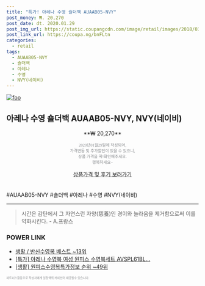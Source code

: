 ```yaml
--- 
title: "특가! 아레나 수영 숄더백 AUAAB05-NVY" 
post_money: ₩. 20,270 
post_date: dt. 2020.01.29 
post_img_url: https://static.coupangcdn.com/image/retail/images/2018/03/27/17/2/6f1a42e7-d1ff-4171-9adb-883999f33a8c.jpg 
post_link_url: https://coupa.ng/bnFLtn 
categories: 
  - retail 
tags: 
  - AUAAB05-NVY 
  - 숄더백 
  - 아레나 
  - 수영 
  - NVY(네이비) 
--- 
```

[![foo](https://static.coupangcdn.com/image/retail/images/2018/03/27/17/2/6f1a42e7-d1ff-4171-9adb-883999f33a8c.jpg)](https://coupa.ng/bnFLtn) 

## 아레나 수영 숄더백 AUAAB05-NVY, NVY(네이비) 
<p style="text-align: center;">**₩ 20,270**</p> 
<p style="text-align: center;"><span style="color: #898c8f; font-family: Georgia,Times,serif; font-size: 0.75em;">2020년01월29일에 작성되어, <br>가격변동 및 추가할인이 있을 수 있으니,<br> 상품 가격을 꼭!확인해주세요.<br>행복하세요~</span> 
</p>	 
<div markdown="0" style="text-align: center;"><a href="https://coupa.ng/bnFLtn" class="btn btn--success">상품가격 및 후기 보러가기</a></div> 
<br><br> 
  #AUAAB05-NVY #숄더백 #아레나 #수영 #NVY(네이비) 
<hr> 

> 시간은 감탄에서 그 자연스런 자양(慈養)인 경이와 놀라움을 제거함으로써 이를 약화시킨다. - A.프랑스 


### POWER LINK

* <a href="https://blog.naver.com/santokki14/221777361128" target="_blank">생활 / 반신수영복 베스트 ~13위</a>
* <a href="https://blog.naver.com/sakai111/221788124804" target="_blank">[특가] 아레나 수영복 여성 원피스 수영복세트 AVSPL61BL...</a>
* <a href="https://blog.naver.com/fasyy4321/221772130225" target="_blank"> [생활] 원피스수영복특가정보 순위 ~49위</a>

<span style="color: #898c8f; font-family: Georgia,Times,serif; font-size: 0.55em;">파트너스활동으로 작성자에게 일정액의 커미션이 제공될수 있습니다.</span> 
